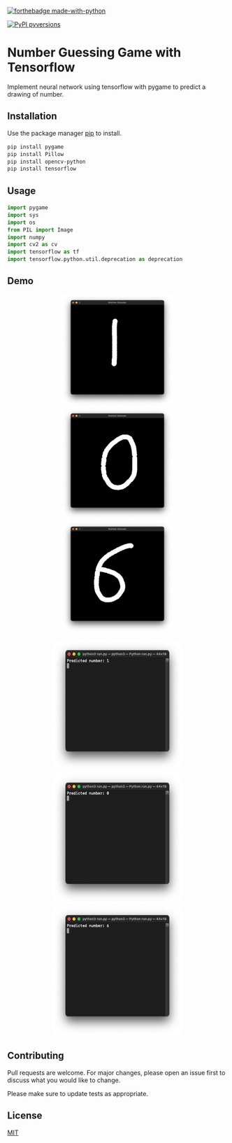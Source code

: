 [![forthebadge made-with-python](http://ForTheBadge.com/images/badges/made-with-python.svg)](https://www.python.org/)

[![PyPI pyversions](https://img.shields.io/pypi/pyversions/ansicolortags.svg)](https://pypi.python.org/pypi/ansicolortags/)

# Number Guessing Game with Tensorflow

Implement neural network using tensorflow with pygame to predict a drawing of number.

## Installation

Use the package manager [pip](https://pip.pypa.io/en/stable/) to install.

```bash
pip install pygame
pip install Pillow
pip install opencv-python
pip install tensorflow

```

## Usage

```python
import pygame
import sys
import os
from PIL import Image
import numpy
import cv2 as cv
import tensorflow as tf
import tensorflow.python.util.deprecation as deprecation
```
## Demo

<p align="center">
  <img src="./demo/draw1.png" width="256" height="256">
  <img src="./demo/draw0.png" width="256" height="256">
  <img src="./demo/draw6.png" width="256" height="256">
</p>

<p align="center">
  <img src="./demo/result1.png" width="300" height="300">
  <img src="./demo/result0.png" width="300" height="300">
  <img src="./demo/result6.png" width="300" height="300">
</p>

## Contributing

Pull requests are welcome. For major changes, please open an issue first to discuss what you would like to change.

Please make sure to update tests as appropriate.

## License
[MIT](https://choosealicense.com/licenses/mit/)
